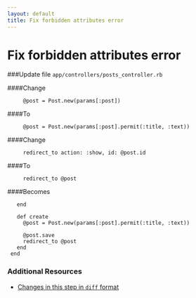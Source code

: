 ```yaml
---
layout: default
title: Fix forbidden attributes error
---
```


<h1 id="main">Fix forbidden attributes error</h1>

###Update file `app/controllers/posts_controller.rb`

####Change
```
     @post = Post.new(params[:post])
```


####To
```
     @post = Post.new(params[:post].permit(:title, :text))
```


####Change
```
     redirect_to action: :show, id: @post.id
```


####To
```
     redirect_to @post
```


####Becomes
```
   end
 
   def create
     @post = Post.new(params[:post].permit(:title, :text))
 
     @post.save
     redirect_to @post
   end
 end

```



### Additional Resources

* [Changes in this step in `diff` format](https://github.com/software-academy/rails_getting_started_bdd/commit/a1eca09521ecb416c21056e82cf5fe5f7931ae22)

